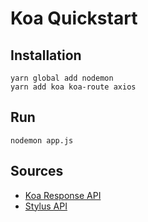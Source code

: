 # Koa Quickstart

## Installation

```
yarn global add nodemon
yarn add koa koa-route axios
```

## Run

`nodemon app.js`


## Sources

- [Koa Response API](https://github.com/koajs/koa/blob/master/docs/api/response.md)
- [Stylus API](https://github.com/stylus/stylus/blob/dev/docs/js.md)
